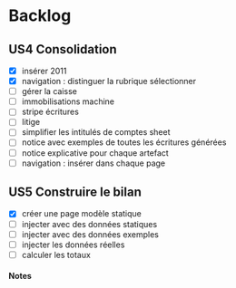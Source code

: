 # Backlog

## US4 Consolidation
- [x] insérer 2011
- [x] navigation : distinguer la rubrique sélectionner
- [ ] gérer la caisse
- [ ] immobilisations machine
- [ ] stripe écritures
- [ ] litige
- [ ] simplifier les intitulés de comptes sheet
- [ ] notice avec exemples de toutes les écritures générées
- [ ] notice explicative pour chaque artefact
- [ ] navigation : insérer dans chaque page

## US5 Construire le bilan
- [x] créer une page modèle statique
- [ ] injecter avec des données statiques
- [ ] injecter avec des données exemples
- [ ] injecter les données réelles
- [ ] calculer les totaux

#### Notes
